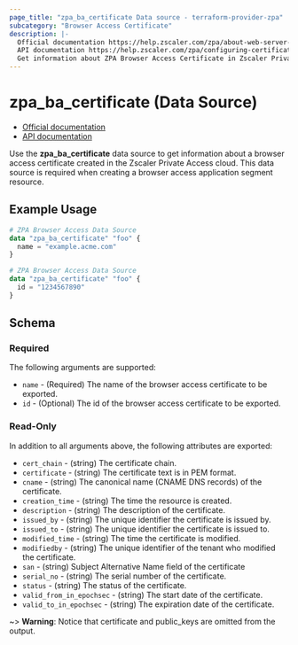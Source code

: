 ```yaml
---
page_title: "zpa_ba_certificate Data source - terraform-provider-zpa"
subcategory: "Browser Access Certificate"
description: |-
  Official documentation https://help.zscaler.com/zpa/about-web-server-certificates
  API documentation https://help.zscaler.com/zpa/configuring-certificates-using-api
  Get information about ZPA Browser Access Certificate in Zscaler Private Access cloud.
---
```


# zpa_ba_certificate (Data Source)

* [Official documentation](https://help.zscaler.com/zpa/about-web-server-certificates)
* [API documentation](https://help.zscaler.com/zpa/configuring-certificates-using-api)

Use the **zpa_ba_certificate** data source to get information about a browser access certificate created in the Zscaler Private Access cloud. This data source is required when creating a browser access application segment resource.

## Example Usage

```terraform
# ZPA Browser Access Data Source
data "zpa_ba_certificate" "foo" {
  name = "example.acme.com"
}
```

```terraform
# ZPA Browser Access Data Source
data "zpa_ba_certificate" "foo" {
  id = "1234567890"
}
```

## Schema

### Required

The following arguments are supported:

* `name` - (Required) The name of the browser access certificate to be exported.
* `id` - (Optional) The id of the browser access certificate to be exported.

### Read-Only

In addition to all arguments above, the following attributes are exported:

* `cert_chain` - (string) The certificate chain.
* `certificate` - (string) The certificate text is in PEM format.
* `cname` - (string) The canonical name (CNAME DNS records) of the certificate.
* `creation_time` - (string) The time the resource is created.
* `description` - (string) The description of the certificate.
* `issued_by` - (string) The unique identifier the certificate is issued by.
* `issued_to` - (string) The unique identifier the certificate is issued to.
* `modified_time` - (string) The time the certificate is modified.
* `modifiedby` - (string) The unique identifier of the tenant who modified the certificate.
* `san` - (string)  Subject Alternative Name field of the certificate
* `serial_no` - (string) The serial number of the certificate.
* `status` - (string) The status of the certificate.
* `valid_from_in_epochsec` - (string) The start date of the certificate.
* `valid_to_in_epochsec` - (string) The expiration date of the certificate.

~> **Warning**: Notice that certificate and public_keys are omitted from the output.
